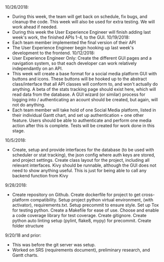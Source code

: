 10/26/2018:
- During this week, the team will get back on schedule, fix bugs, and cleanup the code.  This week will also be used for extra testing.  We will work ahead if needed.
- During this week the User Experience Engineer will finish adding last week's work, the finished APIs 1-4, to the GUI.
10/19/2018:
- Each team member implemented the final version of their API
- The User Experience Engineer begin hooking up last week's development to the frontend.
10/12/2018:
- User Experience Engineer Only:  Create the different GUI pages and a navigation system, so that each developer can work relatively independantly on an API.
- This week will create a base format for a social media platform GUI with buttons and icons. These buttons will be hooked up to the abstract class/interface that all API classes will conform to, and won't actually do anything. A beta of the stats tracking page should exist here, which will read data from the database. A GUI wizard (or similar) process for logging into / authenticating an acount should be created, but again, will not do anything.
- Each team member will take hold of one Social Media platform, listed in their individual Gantt chart, and set up authentication + one other feature. Users should be able to authenticate and perform one media action after this is complete. Tests will be created for work done in this stage.

10/5/2018:
- Create, setup and provide interfaces for the database (to be used with scheduler or stat tracking), the json config where auth keys are stored, and project settings. Create class layout for the project, including all relevant interfaces. Kivy should be runnable, although the GUI does not need to show anything useful. This is just for being able to call any backend function from Kivy


9/28/2018:
- Create repository on Github. Create dockerfile for project to get cross-platform compatibility. Setup project python virtual environment, (with activator), requirements.txt. Setup precommit to ensure style. Set up Tox for testing python. Create a Makefile for ease of use. Choose and enable a code coverage library for test coverage. Create gitignore. Create python auto linting setup (pylint, flake8, mypy) for precommit. Create folder structure


9/20/18 and prior:
- This was before the git server was setup.
- Worked on SRS (requirements document), preliminary
  research, and Gantt charts.
